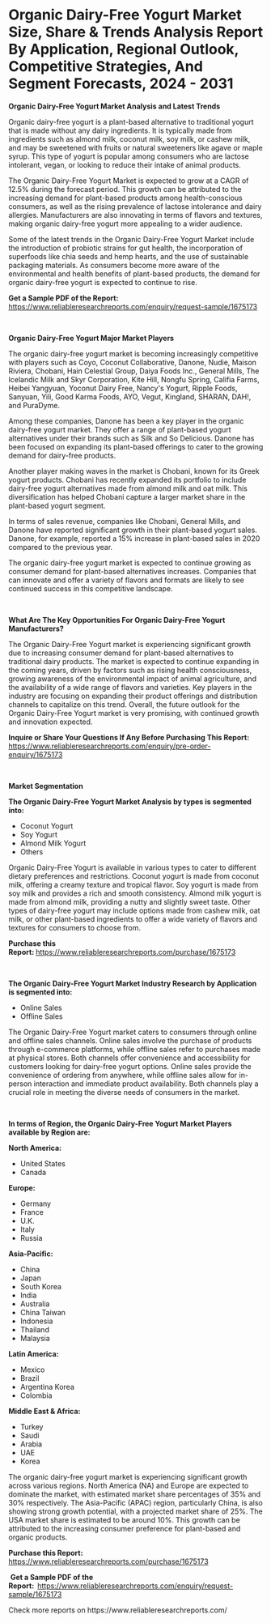 <p><h1>Organic Dairy-Free Yogurt Market Size, Share & Trends Analysis Report By Application, Regional Outlook, Competitive Strategies, And Segment Forecasts, 2024 - 2031</h1></p><p><strong>Organic Dairy-Free Yogurt Market Analysis and Latest Trends</strong></p>
<p><p>Organic dairy-free yogurt is a plant-based alternative to traditional yogurt that is made without any dairy ingredients. It is typically made from ingredients such as almond milk, coconut milk, soy milk, or cashew milk, and may be sweetened with fruits or natural sweeteners like agave or maple syrup. This type of yogurt is popular among consumers who are lactose intolerant, vegan, or looking to reduce their intake of animal products.</p><p>The Organic Dairy-Free Yogurt Market is expected to grow at a CAGR of 12.5% during the forecast period. This growth can be attributed to the increasing demand for plant-based products among health-conscious consumers, as well as the rising prevalence of lactose intolerance and dairy allergies. Manufacturers are also innovating in terms of flavors and textures, making organic dairy-free yogurt more appealing to a wider audience.</p><p>Some of the latest trends in the Organic Dairy-Free Yogurt Market include the introduction of probiotic strains for gut health, the incorporation of superfoods like chia seeds and hemp hearts, and the use of sustainable packaging materials. As consumers become more aware of the environmental and health benefits of plant-based products, the demand for organic dairy-free yogurt is expected to continue to rise.</p></p>
<p><strong>Get a Sample PDF of the Report:&nbsp;</strong> <a href="https://www.reliableresearchreports.com/enquiry/request-sample/1675173">https://www.reliableresearchreports.com/enquiry/request-sample/1675173</a></p>
<p>&nbsp;</p>
<p><strong>Organic Dairy-Free Yogurt Major Market Players</strong></p>
<p><p>The organic dairy-free yogurt market is becoming increasingly competitive with players such as Coyo, Coconut Collaborative, Danone, Nudie, Maison Riviera, Chobani, Hain Celestial Group, Daiya Foods Inc., General Mills, The Icelandic Milk and Skyr Corporation, Kite Hill, Nongfu Spring, Califia Farms, Heibei Yangyuan, Yoconut Dairy Free, Nancy's Yogurt, Ripple Foods, Sanyuan, Yili, Good Karma Foods, AYO, Vegut, Kingland, SHARAN, DAH!, and PuraDyme.</p><p>Among these companies, Danone has been a key player in the organic dairy-free yogurt market. They offer a range of plant-based yogurt alternatives under their brands such as Silk and So Delicious. Danone has been focused on expanding its plant-based offerings to cater to the growing demand for dairy-free products.</p><p>Another player making waves in the market is Chobani, known for its Greek yogurt products. Chobani has recently expanded its portfolio to include dairy-free yogurt alternatives made from almond milk and oat milk. This diversification has helped Chobani capture a larger market share in the plant-based yogurt segment.</p><p>In terms of sales revenue, companies like Chobani, General Mills, and Danone have reported significant growth in their plant-based yogurt sales. Danone, for example, reported a 15% increase in plant-based sales in 2020 compared to the previous year.</p><p>The organic dairy-free yogurt market is expected to continue growing as consumer demand for plant-based alternatives increases. Companies that can innovate and offer a variety of flavors and formats are likely to see continued success in this competitive landscape.</p></p>
<p>&nbsp;</p>
<p><strong>What Are The Key Opportunities For Organic Dairy-Free Yogurt Manufacturers?</strong></p>
<p><p>The Organic Dairy-Free Yogurt market is experiencing significant growth due to increasing consumer demand for plant-based alternatives to traditional dairy products. The market is expected to continue expanding in the coming years, driven by factors such as rising health consciousness, growing awareness of the environmental impact of animal agriculture, and the availability of a wide range of flavors and varieties. Key players in the industry are focusing on expanding their product offerings and distribution channels to capitalize on this trend. Overall, the future outlook for the Organic Dairy-Free Yogurt market is very promising, with continued growth and innovation expected.</p></p>
<p><strong>Inquire or Share Your Questions If Any Before Purchasing This Report:</strong> <a href="https://www.reliableresearchreports.com/enquiry/pre-order-enquiry/1675173">https://www.reliableresearchreports.com/enquiry/pre-order-enquiry/1675173</a></p>
<p>&nbsp;</p>
<p><strong>Market Segmentation</strong></p>
<p><strong>The Organic Dairy-Free Yogurt Market Analysis by types is segmented into:</strong></p>
<p><ul><li>Coconut Yogurt</li><li>Soy Yogurt</li><li>Almond Milk Yogurt</li><li>Others</li></ul></p>
<p><p>Organic Dairy-Free Yogurt is available in various types to cater to different dietary preferences and restrictions. Coconut yogurt is made from coconut milk, offering a creamy texture and tropical flavor. Soy yogurt is made from soy milk and provides a rich and smooth consistency. Almond milk yogurt is made from almond milk, providing a nutty and slightly sweet taste. Other types of dairy-free yogurt may include options made from cashew milk, oat milk, or other plant-based ingredients to offer a wide variety of flavors and textures for consumers to choose from.</p></p>
<p><strong>Purchase this Report:&nbsp;</strong><a href="https://www.reliableresearchreports.com/purchase/1675173">https://www.reliableresearchreports.com/purchase/1675173</a></p>
<p>&nbsp;</p>
<p><strong>The Organic Dairy-Free Yogurt Market Industry Research by Application is segmented into:</strong></p>
<p><ul><li>Online Sales</li><li>Offline Sales</li></ul></p>
<p><p>The Organic Dairy-Free Yogurt market caters to consumers through online and offline sales channels. Online sales involve the purchase of products through e-commerce platforms, while offline sales refer to purchases made at physical stores. Both channels offer convenience and accessibility for customers looking for dairy-free yogurt options. Online sales provide the convenience of ordering from anywhere, while offline sales allow for in-person interaction and immediate product availability. Both channels play a crucial role in meeting the diverse needs of consumers in the market.</p></p>
<p>&nbsp;</p>
<p><strong>In terms of Region, the Organic Dairy-Free Yogurt Market Players available by Region are:</strong></p>
<p>
    <p> <strong> North America: </strong>
        <ul>
            <li>United States</li>
            <li>Canada</li>
        </ul>
        </p> 
    <p> <strong> Europe: </strong>
        <ul>
            <li>Germany</li>
            <li>France</li>
            <li>U.K.</li>
            <li>Italy</li>
            <li>Russia</li>
        </ul>
        </p> 
    <p> <strong> Asia-Pacific: </strong>
        <ul>
            <li>China</li>
            <li>Japan</li>
            <li>South Korea</li>
            <li>India</li>
            <li>Australia</li>
            <li>China Taiwan</li>
            <li>Indonesia</li>
            <li>Thailand</li>
            <li>Malaysia</li>
        </ul>
        </p> 
    <p> <strong> Latin America: </strong>
        <ul>
            <li>Mexico</li>
            <li>Brazil</li>
            <li>Argentina Korea</li>
            <li>Colombia</li>
        </ul>
        </p> 
    <p> <strong> Middle East & Africa: </strong>
        <ul>
            <li>Turkey</li>
            <li>Saudi</li>
            <li>Arabia</li>
            <li>UAE</li>
            <li>Korea</li>
        </ul>
    </p>
    </p>
<p><p>The organic dairy-free yogurt market is experiencing significant growth across various regions. North America (NA) and Europe are expected to dominate the market, with estimated market share percentages of 35% and 30% respectively. The Asia-Pacific (APAC) region, particularly China, is also showing strong growth potential, with a projected market share of 25%. The USA market share is estimated to be around 10%. This growth can be attributed to the increasing consumer preference for plant-based and organic products.</p></p>
<p><strong>Purchase this Report: </strong><a href="https://www.reliableresearchreports.com/purchase/1675173">https://www.reliableresearchreports.com/purchase/1675173</a></p>
<p>&nbsp;<strong>Get a Sample PDF of the Report:&nbsp;&nbsp;</strong><a href="https://www.reliableresearchreports.com/enquiry/request-sample/1675173">https://www.reliableresearchreports.com/enquiry/request-sample/1675173</a></p>
<p><strong></strong></p>
<p>Check more reports on https://www.reliableresearchreports.com/</p>